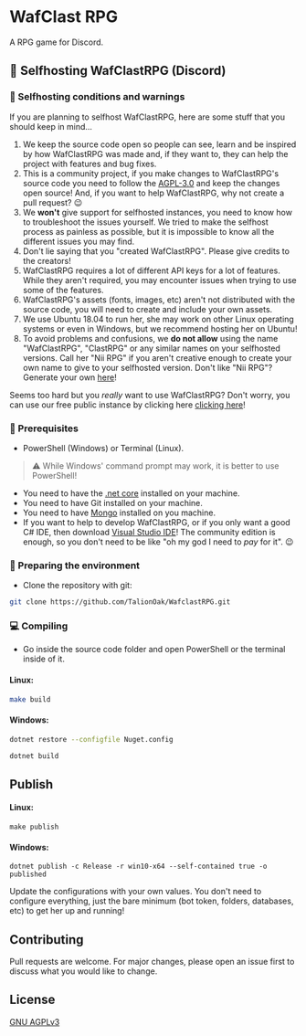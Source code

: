 # WafClast RPG

A RPG game for Discord.

## 🚀 Selfhosting WafClastRPG (Discord)

### 📜 Selfhosting conditions and warnings
If you are planning to selfhost WafClastRPG, here are some stuff that you should keep in mind...
1. We keep the source code open so people can see, learn and be inspired by how WafClastRPG was made and, if they want to, they can help the project with features and bug fixes.
2. This is a community project, if you make changes to WafClastRPG's source code you need to follow the [AGPL-3.0](LICENSE) and keep the changes open source! And, if you want to help WafClastRPG, why not create a pull request? 😉
3. We **won't** give support for selfhosted instances, you need to know how to troubleshoot the issues yourself. We tried to make the selfhost process as painless as possible, but it is impossible to know all the different issues you may find.
4. Don't lie saying that you "created WafClastRPG". Please give credits to the creators!
5. WafClastRPG requires a lot of different API keys for a lot of features. While they aren't required, you may encounter issues when trying to use some of the features.
6. WafClastRPG's assets (fonts, images, etc) aren't not distributed with the source code, you will need to create and include your own assets.
7. We use Ubuntu 18.04 to run her, she may work on other Linux operating systems or even in Windows, but we recommend hosting her on Ubuntu!
8. To avoid problems and confusions, we **do not allow** using the name "WafClastRPG", "ClastRPG" or any similar names on your selfhosted versions. Call her "Nii RPG" if you aren't creative enough to create your own name to give to your selfhosted version. Don't like "Nii RPG"? Generate your own [here](https://www.behindthename.com/random/)!

Seems too hard but you *really* want to use WafClastRPG? Don't worry, you can use our free public instance by clicking here [clicking here](https://discord.gg/MAR4NFq)!


### 👷 Prerequisites

* PowerShell (Windows) or Terminal (Linux).
> ⚠️ While Windows' command prompt may work, it is better to use PowerShell!
* You need to have the [.net core](https://dotnet.microsoft.com/download/dotnet-core/3.1) installed on your machine.
* You need to have Git installed on your machine.
* You need to have [Mongo](https://www.mongodb.com/) installed on you machine.
* If you want to help to develop WafClastRPG, or if you only want a good C# IDE, then download [Visual Studio IDE](https://visualstudio.microsoft.com/pt-br/)! The community edition is enough, so you don't need to be like "oh my god I need to *pay* for it". 😉

### 🧹 Preparing the environment
* Clone the repository with git:
```bash
git clone https://github.com/TalionOak/WafclastRPG.git
```

### 💻 Compiling
* Go inside the source code folder and open PowerShell or the terminal inside of it.

#### Linux:

```bash
make build
```

#### Windows:
```bash
dotnet restore --configfile Nuget.config

dotnet build
```

## Publish

#### Linux:

```shell
make publish
```

#### Windows:
```shell
dotnet publish -c Release -r win10-x64 --self-contained true -o published
```
Update the configurations with your own values. You don't need to configure everything, just the bare minimum (bot token, folders, databases, etc) to get her up and running!

## Contributing
Pull requests are welcome. For major changes, please open an issue first to discuss what you would like to change.

## License
[GNU AGPLv3](https://choosealicense.com/licenses/agpl-3.0/)
